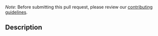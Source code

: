 *Note*: Before submitting this pull request, please review our [contributing
guidelines](https://docs.celeryq.dev/en/main/contributing.html).

## Description

<!-- Please describe your pull request.

NOTE: All patches should be made against main, not a maintenance branch like
3.1, 2.5, etc.  That is unless the bug is already fixed in main, but not in
that version series.

If it fixes a bug or resolves a feature request,
be sure to link to that issue via (Fixes #4412) for example.
-->
